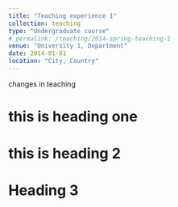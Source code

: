 ```yaml
---
title: "Teaching experience 1"
collection: teaching
type: "Undergraduate course"
# permalink: /teaching/2014-spring-teaching-1
venue: "University 1, Department"
date: 2014-01-01
location: "City, Country"
---
```

changes in teaching

this is heading one 
======
this is heading 2 
======

Heading 3
======